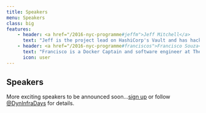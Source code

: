 ```yaml
---
title: Speakers
menu: Speakers
class: big
features:
    - header: <a href="/2016-nyc-programme#jeffm">Jeff Mitchell</a>
      text: "Jeff is the project lead on HashiCorp's Vault and has hacked on dozens of open-source projects."
    - header: <a href="/2016-nyc-programme#franciscos">Francisco Souza</a>
      text: "Francisco is a Docker Captain and software engineer at The New York Times."
      icon: user
---
```


## Speakers

More exciting speakers to be announced soon...[sign up](/#connect) or follow [@DynInfraDays](https://twitter.com/DynInfraDays) for details.